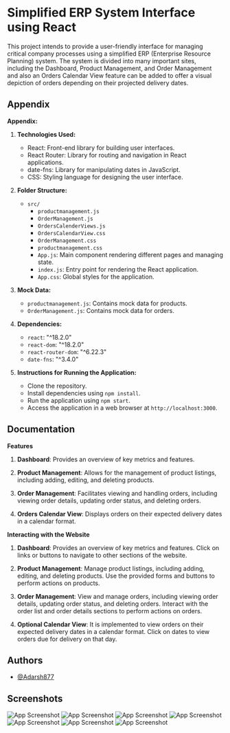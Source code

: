 
# Simplified ERP System Interface using React


This project intends to provide a user-friendly interface for managing critical company processes using a simplified ERP (Enterprise Resource Planning) system. The system is divided into many important sites, including the Dashboard, Product Management, and Order Management and also an Orders Calendar View feature can be added to offer a visual depiction of orders depending on their projected delivery dates.


## Appendix

**Appendix:**

1. **Technologies Used:**
   - React: Front-end library for building user interfaces.
   - React Router: Library for routing and navigation in React applications.
   - date-fns: Library for manipulating dates in JavaScript.
   - CSS: Styling language for designing the user interface.

2. **Folder Structure:**
   - `src/`
       - `productmanagement.js`
       - `OrderManagement.js`
       - `OrdersCalenderViews.js`
       - `OrdersCalendarView.css`
       - `OrderManagement.css`
       - `productmanagement.css`
     - `App.js`: Main component rendering different pages and managing state.
     - `index.js`: Entry point for rendering the React application.
     - `App.css`: Global styles for the application.

3. **Mock Data:**
   - `productmanagement.js`: Contains mock data for products.
   - `OrderManagement.js`: Contains mock data for orders.

4. **Dependencies:**
   - `react`: "^18.2.0"
   - `react-dom`: "^18.2.0"
   - `react-router-dom`: "^6.22.3"
   - `date-fns`: "^3.4.0"

5. **Instructions for Running the Application:**
   - Clone the repository.
   - Install dependencies using `npm install`.
   - Run the application using `npm start`.
   - Access the application in a web browser at `http://localhost:3000`.


## Documentation

**Features**

1. **Dashboard**: Provides an overview of key metrics and features.

2. **Product Management**: Allows for the management of product listings, including adding, editing, and deleting products.

3. **Order Management**: Facilitates viewing and handling orders, including viewing order details, updating order status, and deleting orders.

4. **Orders Calendar View**: Displays orders on their expected delivery dates in a calendar format.

**Interacting with the Website**

1. **Dashboard**:
Provides an overview of key metrics and features.
Click on links or buttons to navigate to other sections of the website.

2. **Product Management**:
Manage product listings, including adding, editing, and deleting products.
Use the provided forms and buttons to perform actions on products.

3. **Order Management**:
View and manage orders, including viewing order details, updating order status, and deleting orders.
Interact with the order list and order details sections to perform actions on orders.

4. **Optional Calendar View**:
It is implemented to view orders on their expected delivery dates in a calendar format.
Click on dates to view orders due for delivery on that day.



## Authors

- [@Adarsh877](https://github.com/Adarsh877)


## Screenshots

![App Screenshot](https://github.com/Adarsh877/ENTNT87/blob/main/Screenshots/Screenshot%20(317).png?raw=true)
![App Screenshot](https://github.com/Adarsh877/ENTNT87/blob/main/Screenshots/Screenshot%20(318).png?raw=true)
![App Screenshot](https://github.com/Adarsh877/ENTNT87/blob/main/Screenshots/Screenshot%20(319).png?raw=true)
![App Screenshot](https://github.com/Adarsh877/ENTNT87/blob/main/Screenshots/Screenshot%20(320).png?raw=true)
![App Screenshot](https://github.com/Adarsh877/ENTNT87/blob/main/Screenshots/Screenshot%20(321).png?raw=true)
![App Screenshot](https://github.com/Adarsh877/ENTNT87/blob/main/Screenshots/Screenshot%20(322).png?raw=true)
![App Screenshot](https://github.com/Adarsh877/ENTNT87/blob/main/Screenshots/Screenshot%20(323).png?raw=true)

